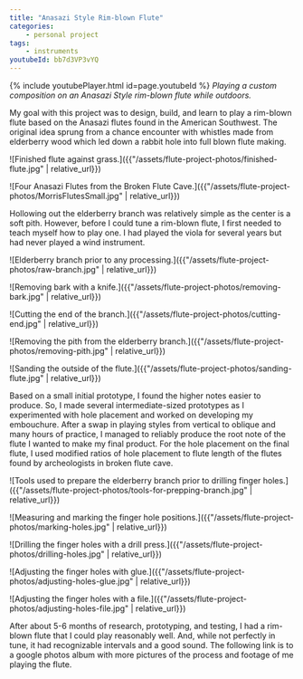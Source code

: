 ```yaml
---
title: "Anasazi Style Rim-blown Flute"
categories:
    - personal project
tags:
    - instruments
youtubeId: bb7d3VP3vYQ
---
```


{% include youtubePlayer.html id=page.youtubeId %}
*Playing a custom composition on an Anasazi Style rim-blown flute while outdoors.*

My goal with this project was to design, build, and learn to play a rim-blown flute based on the Anasazi flutes found in the American Southwest. The original idea sprung from a chance encounter with whistles made from elderberry wood which led down a rabbit hole into full blown flute making.

![Finished flute against grass.]({{"/assets/flute-project-photos/finished-flute.jpg" | relative_url}})

![Four Anasazi Flutes from the Broken Flute Cave.]({{"/assets/flute-project-photos/MorrisFlutesSmall.jpg" | relative_url}})

Hollowing out the elderberry branch was relatively simple as the center is a soft pith. However, before I could tune a rim-blown flute, I first needed to teach myself how to play one. I had played the viola for several years but had never played a wind instrument.

![Elderberry branch prior to any processing.]({{"/assets/flute-project-photos/raw-branch.jpg" | relative_url}})

![Removing bark with a knife.]({{"/assets/flute-project-photos/removing-bark.jpg" | relative_url}})

![Cutting the end of the branch.]({{"/assets/flute-project-photos/cutting-end.jpg" | relative_url}})

![Removing the pith from the elderberry branch.]({{"/assets/flute-project-photos/removing-pith.jpg" | relative_url}})

![Sanding the outside of the flute.]({{"/assets/flute-project-photos/sanding-flute.jpg" | relative_url}})

Based on a small initial prototype, I found the higher notes easier to produce. So, I made several intermediate-sized prototypes as I experimented with hole placement and worked on developing my embouchure. After a swap in playing styles from vertical to oblique and many hours of practice, I managed to reliably produce the root note of the flute I wanted to make my final product. For the hole placement on the final flute, I used modified ratios of hole placement to flute length of the flutes found by archeologists in broken flute cave.

![Tools used to prepare the elderberry branch prior to drilling finger holes.]({{"/assets/flute-project-photos/tools-for-prepping-branch.jpg" | relative_url}})

![Measuring and marking the finger hole positions.]({{"/assets/flute-project-photos/marking-holes.jpg" | relative_url}})

![Drilling the finger holes with a drill press.]({{"/assets/flute-project-photos/drilling-holes.jpg" | relative_url}})

![Adjusting the finger holes with glue.]({{"/assets/flute-project-photos/adjusting-holes-glue.jpg" | relative_url}})

![Adjusting the finger holes with a file.]({{"/assets/flute-project-photos/adjusting-holes-file.jpg" | relative_url}})

After about 5-6 months of research, prototyping, and testing, I had a rim-blown flute that I could play reasonably well. And, while not perfectly in tune, it had recognizable intervals and a good sound. The following link is to a google photos album with more pictures of the process and footage of me playing the flute.